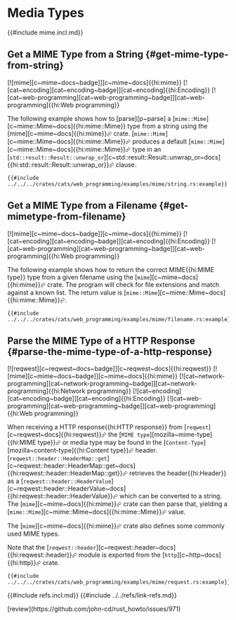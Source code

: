 # Media Types

{{#include mime.incl.md}}

## Get a MIME Type from a String {#get-mime-type-from-string}

[![mime][c~mime~docs~badge]][c~mime~docs]{{hi:mime}} [![cat~encoding][cat~encoding~badge]][cat~encoding]{{hi:Encoding}} [![cat~web-programming][cat~web-programming~badge]][cat~web-programming]{{hi:Web programming}}

The following example shows how to [parse][p~parse] a [`mime::Mime`][c~mime::Mime~docs]{{hi:mime::Mime}} type from a string using the [mime][c~mime~docs]{{hi:mime}}⮳ crate. [`mime::Mime`][c~mime::Mime~docs]{{hi:mime::Mime}}⮳ produces a default [`mime::Mime`][c~mime::Mime~docs]{{hi:mime::Mime}}⮳ type in an [`std::result::Result::unwrap_or`][c~std::result::Result::unwrap_or~docs]{{hi:std::result::Result::unwrap_or}}⮳ clause.

```rust,editable
{{#include ../../../crates/cats/web_programming/examples/mime/string.rs:example}}
```

## Get a MIME Type from a Filename {#get-mimetype-from-filename}

[![mime][c~mime~docs~badge]][c~mime~docs]{{hi:mime}} [![cat~encoding][cat~encoding~badge]][cat~encoding]{{hi:Encoding}} [![cat~web-programming][cat~web-programming~badge]][cat~web-programming]{{hi:Web programming}}

The following example shows how to return the correct MIME{{hi:MIME type}} type from a given filename using the [`mime`][c~mime~docs]{{hi:mime}}⮳ crate. The program will check for file extensions and match against a known list. The return value is [`mime::Mime`][c~mime::Mime~docs]{{hi:mime::Mime}}⮳.

```rust,editable
{{#include ../../../crates/cats/web_programming/examples/mime/filename.rs:example}}
```

## Parse the MIME Type of a HTTP Response {#parse-the-mime-type-of-a-http-response}

[![reqwest][c~reqwest~docs~badge]][c~reqwest~docs]{{hi:reqwest}} [![mime][c~mime~docs~badge]][c~mime~docs]{{hi:mime}} [![cat~network-programming][cat~network-programming~badge]][cat~network-programming]{{hi:Network programming}} [![cat~encoding][cat~encoding~badge]][cat~encoding]{{hi:Encoding}} [![cat~web-programming][cat~web-programming~badge]][cat~web-programming]{{hi:Web programming}}

When receiving a HTTP response{{hi:HTTP response}} from [`reqwest`][c~reqwest~docs]{{hi:reqwest}}⮳ the [`MIME type`][mozilla~mime-type]{{hi:MIME type}}⮳ or media type may be found in the [`Content-Type`][mozilla~content-type]{{hi:Content type}}⮳ header. [`reqwest::header::HeaderMap::get`][c~reqwest::header::HeaderMap::get~docs]{{hi:reqwest::header::HeaderMap::get}}⮳ retrieves the header{{hi:Header}} as a [`reqwest::header::HeaderValue`][c~reqwest::header::HeaderValue~docs]{{hi:reqwest::header::HeaderValue}}⮳ which can be converted to a string. The [`mime`][c~mime~docs]{{hi:mime}}⮳ crate can then parse that, yielding a [`mime::Mime`][c~mime::Mime~docs]{{hi:mime::Mime}}⮳ value.

The [`mime`][c~mime~docs]{{hi:mime}}⮳ crate also defines some commonly used MIME types.

Note that the [`reqwest::header`][c~reqwest::header~docs]{{hi:reqwest::header}}⮳ module is exported from the [`http`][c~http~docs]{{hi:http}}⮳ crate.

```rust,editable
{{#include ../../../crates/cats/web_programming/examples/mime/request.rs:example}}
```

{{#include refs.incl.md}}
{{#include ../../refs/link-refs.md}}

<div class="hidden">
[review](https://github.com/john-cd/rust_howto/issues/971)
</div>
